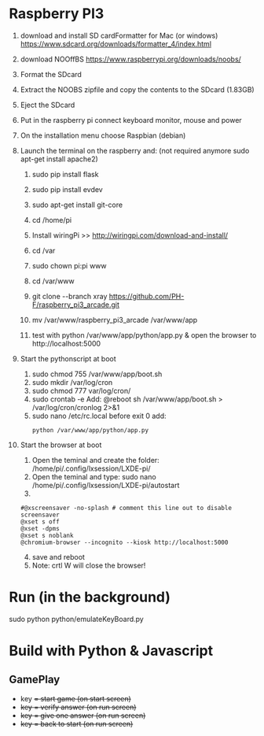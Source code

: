 # Raspberry PI3

1. download and install SD cardFormatter for Mac (or windows) https://www.sdcard.org/downloads/formatter_4/index.html
2. download NOOffBS https://www.raspberrypi.org/downloads/noobs/
3. Format the SDcard
4. Extract the NOOBS zipfile and copy the contents to the SDcard (1.83GB)
5. Eject the SDcard
6. Put in the raspberry pi connect keyboard monitor, mouse and power
7. On the installation menu choose Raspbian (debian)
8. Launch the terminal on the raspberry and:
    (not required anymore sudo apt-get install apache2)
    1. sudo pip install flask
    2. sudo pip install evdev
    3. sudo apt-get install git-core

    5. cd /home/pi
    6. Install wiringPi >> http://wiringpi.com/download-and-install/
    7. cd /var
    8. sudo chown pi:pi www
    9. cd /var/www
    10. git clone --branch xray https://github.com/PH-F/raspberry_pi3_arcade.git
    11. mv /var/www/raspberry_pi3_arcade /var/www/app
    12. test with python /var/www/app/python/app.py & open the browser to http://localhost:5000
    
9. Start the pythonscript at boot
	1. sudo chmod 755 /var/www/app/boot.sh
	2. sudo mkdir /var/log/cron
	3. sudo chmod 777 var/log/cron/
	4. sudo crontab -e 
		Add:  @reboot sh /var/www/app/boot.sh > /var/log/cron/cronlog 2>&1
	5. sudo nano /etc/rc.local
	    before exit 0 add:
	    ```
	    python /var/www/app/python/app.py
	    ```
		
10. Start the browser at boot
	1. Open the teminal and create the folder:  /home/pi/.config/lxsession/LXDE-pi/
	2. Open the teminal and type: 	sudo nano /home/pi/.config/lxsession/LXDE-pi/autostart
    3. 
    ```
    #@xscreensaver -no-splash # comment this line out to disable screensaver
    @xset s off
    @xset -dpms
    @xset s noblank
    @chromium-browser --incognito --kiosk http://localhost:5000
	```
	4. save and reboot
	5. Note:   crtl W   will close the browser!


# Run (in the background)
sudo python python/emulateKeyBoard.py

# Build with Python & Javascript

## GamePlay
- key <s> = start game (on start screen)
- key <space> = verify answer (on run screen)
- key <r> = give one answer (on run screen)
- key <r><r> = back to start  (on run screen)